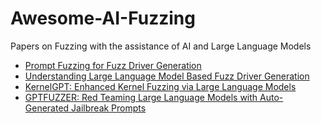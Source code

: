 # Awesome-AI-Fuzzing
Papers on Fuzzing with the assistance of AI and Large Language Models

-  [Prompt Fuzzing for Fuzz Driver Generation](https://arxiv.org/pdf/2312.17677.pdf)
-  [Understanding Large Language Model Based Fuzz Driver Generation](https://arxiv.org/pdf/2307.12469.pdf)
-  [KernelGPT: Enhanced Kernel Fuzzing via Large Language Models](https://arxiv.org/pdf/2401.00563.pdf)
-  [GPTFUZZER: Red Teaming Large Language Models with Auto-Generated Jailbreak Prompts](https://arxiv.org/pdf/2309.10253.pdf)
